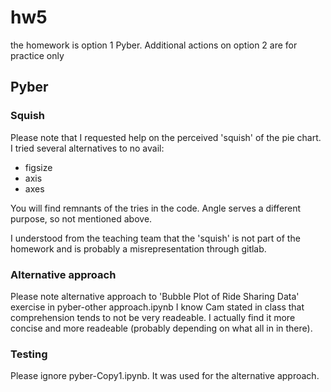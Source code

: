 # hw5
the homework is option 1 Pyber.
Additional actions on option 2 are for practice only

## Pyber
### Squish
Please note that I requested help on the perceived 'squish' of the pie chart. I tried several alternatives to no avail:
- figsize
- axis
- axes

You will find remnants of the tries in the code. Angle serves a different purpose, so not mentioned above.

I understood from the teaching team that the 'squish' is not part of the homework and is probably a misrepresentation through gitlab.

### Alternative approach
Please note alternative approach to 'Bubble Plot of Ride Sharing Data' exercise in pyber-other approach.ipynb
I know Cam stated in class that comprehension tends to not be very readeable. I actually find it more concise and more readeable (probably depending on what all in in there).

### Testing 
Please ignore pyber-Copy1.ipynb. It was used for the alternative approach.
